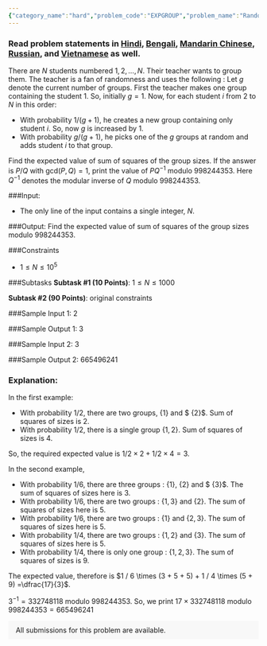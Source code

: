 ```yaml
---
{"category_name":"hard","problem_code":"EXPGROUP","problem_name":"Random Grouping","problemComponents":{"constraints":"","constraintsState":false,"subtasks":"","subtasksState":false,"inputFormat":"","inputFormatState":false,"outputFormat":"","outputFormatState":false,"sampleTestCases":{}},"video_editorial_url":"https://youtu.be/vnszG0X15zo","languages_supported":{"0":"CPP14","1":"C","2":"JAVA","3":"PYTH 3.6","4":"CPP17","5":"PYTH","6":"PYP3","7":"CS2","8":"ADA","9":"PYPY","10":"TEXT","11":"PAS fpc","12":"NODEJS","13":"RUBY","14":"PHP","15":"GO","16":"HASK","17":"TCL","18":"PERL","19":"SCALA","20":"LUA","21":"kotlin","22":"BASH","23":"JS","24":"LISP sbcl","25":"rust","26":"PAS gpc","27":"BF","28":"CLOJ","29":"R","30":"D","31":"CAML","32":"FORT","33":"ASM","34":"swift","35":"FS","36":"WSPC","37":"LISP clisp","38":"SQL","39":"SCM guile","40":"PERL6","41":"ERL","42":"CLPS","43":"ICK","44":"NICE","45":"PRLG","46":"ICON","47":"COB","48":"SCM chicken","49":"PIKE","50":"SCM qobi","51":"ST","52":"SQLQ","53":"NEM"},"max_timelimit":2,"source_sizelimit":50000,"problem_author":"jtnydv25","problem_tester":"","date_added":"28-11-2020","tags":{"0":"expected","1":"generating","2":"hard","3":"jtnydv25","4":"ltime92"},"problem_difficulty_level":"Hard","best_tag":"Generating Functions","editorial_url":"https://discuss.codechef.com/problems/EXPGROUP","time":{"view_start_date":1104528600,"submit_start_date":1104528600,"visible_start_date":1104528600,"end_date":1735669800},"is_direct_submittable":false,"problemDiscussURL":"https://discuss.codechef.com/search?q=EXPGROUP","is_proctored":false,"visitedContests":{},"layout":"problem"}
---
```

### Read problem statements in [Hindi](https://www.codechef.com/download/translated/LTIME92/hindi/EXPGROUP.pdf), [Bengali](https://www.codechef.com/download/translated/LTIME92/bengali/EXPGROUP.pdf), [Mandarin Chinese](https://www.codechef.com/download/translated/LTIME92/mandarin/EXPGROUP.pdf), [Russian](https://www.codechef.com/download/translated/LTIME92/russian/EXPGROUP.pdf), and [Vietnamese](https://www.codechef.com/download/translated/LTIME92/vietnamese/EXPGROUP.pdf) as well.

There are $N$ students numbered $1, 2, \ldots, N$. Their teacher wants to group them. The teacher is a fan of randomness and uses the following :
Let $g$ denote the current number of groups. First the teacher makes one group containing the student $1$. So, initially $g = 1$. Now, for each student $i$ from $2$ to $N$ in this order:
- With probability $1 / (g + 1)$, he creates a new group containing only student $i$. So, now $g$ is increased by $1$.
- With probability $g / (g + 1)$, he picks one of the $g$ groups at random and adds student $i$ to that group.

Find the expected value of sum of squares of the group sizes. If the answer is $P / Q$ with $\text{gcd}(P, Q) = 1$, print the value of $P Q^{-1}$ modulo $998244353$. Here $Q^{-1}$ denotes the modular inverse of $Q$ modulo $998244353$.

###Input:

- The only line of the input contains a single integer, $N$.

###Output:
Find the expected value of sum of squares of the group sizes modulo $998244353$.


###Constraints 
- $1 \leq N \leq 10^5$

###Subtasks
**Subtask \#1 \(10 Points\)**: $1 \leq N \leq 1000$

**Subtask \#2 \(90 Points\)**: original constraints

###Sample Input 1:
	2

###Sample Output 1:
	3


###Sample Input 2:
	3

###Sample Output 2:
	665496241

### Explanation:

In the first example:
- With probability $1 / 2$, there are two groups,  $\{1\}$ and $ \{2\}$. Sum of squares of sizes is $2$.
- With probability $1 / 2$, there is a single group  $\{1, 2\}$. Sum of squares of sizes is $4$.

So, the required expected value is $1/2 \times 2 + 1 / 2 \times 4 = 3$.

In the second example,
- With probability $1 / 6$, there are three groups : $\{1\}$, $\{2\}$ and $ \{3\}$. The sum of squares of sizes here is $3$.
- With probability $1 / 6$, there are two groups : $\{1, 3\}$ and $\{2\}$. The sum of squares of sizes here is $5$.
- With probability $1 / 6$, there are two groups : $\{1\}$ and $\{2, 3\}$. The sum of squares of sizes here is $5$.
- With probability $1/4$, there are two groups : $\{1, 2\}$ and $\{3\}$. The sum of squares of sizes here is $5$.
- With probability $1 / 4$, there is only one group : $\{1, 2, 3\}$. The sum of squares of sizes is $9$.

The expected value, therefore is $1 / 6 \times (3 + 5 + 5) + 1 / 4 \times (5 + 9) =\dfrac{17}{3}$.

$3^{-1} = 332748118$ modulo $998244353$. So, we print $17 \times 332748118$ modulo $998244353 = 665496241$
<aside style='background: #f8f8f8;padding: 10px 15px;'><div>All submissions for this problem are available.</div></aside>
